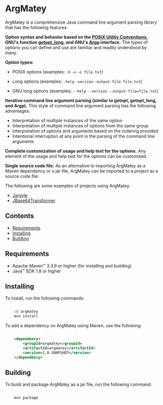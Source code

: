 # ArgMatey

ArgMatey is a comprehensive Java command line argument parsing library that has the following features:

**Option syntax and behavior based on the [POSIX Utility Conventions](http://pubs.opengroup.org/onlinepubs/9699919799/basedefs/V1_chap12.html), GNU's function [getopt_long](http://www.gnu.org/software/libc/manual/html_node/Getopt-Long-Options.html#Getopt-Long-Options), and GNU's [Argp](http://www.gnu.org/software/libc/manual/html_node/Argp.html#Argp) interface.** The types of options you can define and use are familiar and readily understood by many.
 
**Option types:**
 
-   POSIX options (examples: `-h` `-v` `-o file.txt`)

-   Long options (examples: `-help` `-version` `-output-file file.txt`)

-   GNU long options (examples: `--help` `--version` `--output-file=file.txt`)
     
**Iterative command line argument parsing (similar to getopt, getopt_long, and Argp).** This style of command line argument parsing has the following advantages:

-   Interpretation of multiple instances of the same option
-   Interpretation of multiple instances of options from the same group
-   Interpretation of options and arguments based on the ordering provided
-   Intentional interruption at any point in the parsing of the command line arguments  

**Complete customization of usage and help text for the options.** Any element of the usage and help text for the options can be customized.

**Single source code file.** As an alternative to importing ArgMatey as a Maven dependency or a jar file, ArgMatey can be imported to a project as a source code file.

The following are some examples of projects using ArgMatey:

-   [Jargyle](https://github.com/jh3nd3rs0n/jargyle)
-   [JBase64Transformer](https://github.com/jh3nd3rs0n/jbase64transformer)

## Contents

-   [Requirements](#requirements)
-   [Installing](#installing)
-   [Building](#building)

## Requirements

-   Apache Maven&#8482; 3.3.9 or higher (for installing and building) 
-   Java&#8482; SDK 1.8 or higher

## Installing

To install, run the following commands:

```bash

    cd argmatey
    mvn install

```

To add a dependency on ArgMatey using Maven, use the following:

```xml

    <dependency>
    	<groupId>argmatey</groupId>
    	<artifactId>argmatey</artifactId>
    	<version>1.0-SNAPSHOT</version>
    </dependency>

```

## Building

To build and package ArgMatey as a jar file, run the following command:

```bash

    mvn package

```
